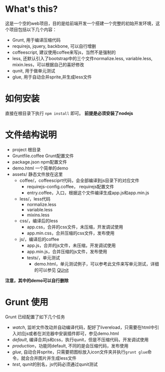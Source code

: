 # What's this?
这是一个空的web项目，目的是给前端开发一个搭建一个完整的初始开发环境，这个项目包括以下几个内容：

* Grunt, 用于编译压缩代码
* requirejs, jquery, backbone, 可以自行增删
* coffeescript, 建议使用coffee来写js，当然不是强制的
* less, 还默认引入了bootstrap中的三个文件normalize.less, variable.less, mixin.less，可以根据自己的喜好修改
* qunit, 用于做单元测试
* glue, 用于自动合并sprite,并生成less文件

# 如何安装
直接在根目录下执行 `npm install` 即可。
**前提是必须安装了nodejs**

# 文件结构说明

- project 根目录
- Gruntfile.coffee Grunt配置文件
- package.json npm配置文件
- demo.html 一个简单的demo
- assets/ 静态文件放在这里
    - coffee/，coffeesciprt代码，会全部编译到js目录下的对应文件
        - requirejs-config.coffee， requirejs配置文件
        - entry.coffee，入口，根据这个文件编译生成app.js和app.min.js
    - less/，less代码
        - normalize.less
        - variable.less
        - mixins.less
    - css/，编译后的less
        - app.css，合并的css文件，未压缩，开发调试使用
        - app.min.css，合并压缩的css文件，发布使用
    - js/，编译后的coffee
        - app.js，合并的js文件，未压缩，开发调试使用
        - app.min.js，合并压缩的js文件，发布使用
        - tests/，单元测试
            - demo.html，单元测试例子，可以参考此文件来写单元测试，详细的可以参见 [QUnit](www.qunitjs.com)

**注意，其中的demo可以自行删除**

# Grunt 使用
Grunt 已经配置了如下几个任务

- *watch*, 监听文件改动并自动编译代码，配好了livereload，只需要在html中引入对应js或者在浏览器中安装插件即可，参见demo.html
- *default*, 编译合并js和css，执行qunit，但是不压缩代码，开发调试使用
- *production*，功能同default, 不同的是会压缩代码，发布使用
- *glue*, 自动合并sprite，只需要把图标放入icon文件夹并执行`grunt glue`命令，就会合并图片并生成less文件
- *test*, qunit的别名，js代码必须通过qunit测试
